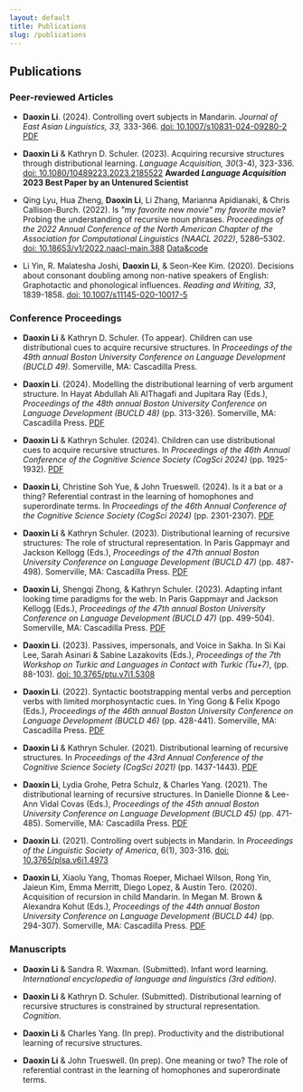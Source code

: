 ```yaml
---
layout: default
title: Publications
slug: /publications
---
```


## Publications

### Peer-reviewed Articles

* **Daoxin Li**. (2024). Controlling overt subjects in Mandarin. *Journal of East Asian Linguistics, 33,* 333-366. <a href="https://link.springer.com/article/10.1007/s10831-024-09280-2">doi: 10.1007/s10831-024-09280-2</a> <a href="https://rdcu.be/dRvQa
">PDF</a>

* **Daoxin Li** & Kathryn D. Schuler. (2023). Acquiring recursive structures through distributional learning. *Language Acquisition, 30*(3-4), 323-336. <a href="https://www.tandfonline.com/doi/full/10.1080/10489223.2023.2185522">doi: 10.1080/10489223.2023.2185522</a>
**Awarded *Language Acquisition* 2023 Best Paper by an Untenured Scientist**

* Qing Lyu, Hua Zheng, **Daoxin Li**, Li Zhang, Marianna Apidianaki, & Chris Callison-Burch. (2022). Is *"my favorite new movie" my favorite movie*? Probing the understanding of recursive noun phrases. *Proceedings of the 2022 Annual Conference of the North American Chapter of the Association for Computational Linguistics (NAACL 2022)*, 5286–5302. <a href="https://aclanthology.org/2022.naacl-main.388/">doi: 10.18653/v1/2022.naacl-main.388</a> <a href="https://github.com/veronica320/Recursive-NPs">Data&code</a>

* Li Yin, R. Malatesha Joshi, **Daoxin Li**, & Seon-Kee Kim. (2020). Decisions about consonant doubling among non-native speakers of English: Graphotactic and phonological influences. _Reading and Writing, 33_, 1839-1858. <a href="https://link.springer.com/article/10.1007%2Fs11145-020-10017-5">doi: 10.1007/s11145-020-10017-5</a>

### Conference Proceedings

* **Daoxin Li** & Kathryn D. Schuler. (To appear). Children can use distributional cues to acquire recursive structures. In *Proceedings of the 49th annual Boston University Conference on Language Development (BUCLD 49)*. Somerville, MA: Cascadilla Press.

* **Daoxin Li**. (2024). Modelling the distributional learning of verb argument structure. In Hayat Abdullah Ali AlThagafi and Jupitara Ray (Eds.), *Proceedings of the 48th annual Boston University Conference on Language Development (BUCLD 48)* (pp. 313-326). Somerville, MA: Cascadilla Press. <a href="https://www.lingref.com/bucld/48/BUCLD48-24.pdf">PDF</a>

* **Daoxin Li** & Kathryn Schuler. (2024). Children can use distributional cues to acquire recursive structures. In *Proceedings of the 46th Annual Conference of the Cognitive Science Society (CogSci 2024)* (pp. 1925-1932). <a href="https://escholarship.org/content/qt3d52v78v/qt3d52v78v.pdf?t=sfdp8s&v=lg">PDF</a> 

* **Daoxin Li**, Christine Soh Yue, & John Trueswell. (2024). Is it a bat or a thing? Referential contrast in the learning of homophones and superordinate terms. In *Proceedings of the 46th Annual Conference of the Cognitive Science Society (CogSci 2024)* (pp. 2301-2307). <a href="https://escholarship.org/content/qt3h2521vb/qt3h2521vb.pdf?t=sfdz5q&v=lg">PDF</a> 

* **Daoxin Li** & Kathryn Schuler. (2023). Distributional learning of recursive structures: The role of structural representation. In Paris Gappmayr and Jackson Kellogg (Eds.), *Proceedings of the 47th annual Boston University Conference on Language Development (BUCLD 47)* (pp. 487-498). Somerville, MA: Cascadilla Press. <a href="http://www.lingref.com/bucld/47/BUCLD47-40.pdf">PDF</a>

* **Daoxin Li**, Shengqi Zhong, & Kathryn Schuler. (2023). Adapting infant looking time paradigms for the web. In Paris Gappmayr and Jackson Kellogg (Eds.), *Proceedings of the 47th annual Boston University Conference on Language Development (BUCLD 47)* (pp. 499-504). Somerville, MA: Cascadilla Press. <a href="http://www.lingref.com/bucld/47/BUCLD47-41.pdf">PDF</a>

* **Daoxin Li**. (2023). Passives, impersonals, and Voice in Sakha. In Si Kai Lee, Sarah Asinari & Sabine Lazakovits (Eds.), *Proceedings of the 7th Workshop on Turkic and Languages in Contact with Turkic (Tu+7)*, (pp. 88-103). <a href="https://journals.linguisticsociety.org/proceedings/index.php/tu/article/view/5308">doi: 10.3765/ptu.v7i1.5308</a>

* **Daoxin Li**. (2022). Syntactic bootstrapping mental verbs and perception verbs with limited morphosyntactic cues. In Ying Gong & Felix Kpogo (Eds.), *Proceedings of the 46th annual Boston University Conference on Language Development (BUCLD 46)* (pp. 428-441). Somerville, MA: Cascadilla Press. <a href="http://www.lingref.com/bucld/46/BUCLD46-33.pdf">PDF</a>

* **Daoxin Li** & Kathryn Schuler. (2021). Distributional learning of recursive structures. In *Proceedings of the 43rd Annual Conference of the Cognitive Science Society (CogSci 2021)* (pp. 1437-1443). <a href="https://escholarship.org/content/qt45221021/qt45221021.pdf?t=qwi33l&v=lg">PDF</a>

* **Daoxin Li**, Lydia Grohe, Petra Schulz, & Charles Yang. (2021). The distributional learning of recursive structures. In Danielle Dionne & Lee-Ann Vidal Covas (Eds.), *Proceedings of the 45th annual Boston University Conference on Language Development (BUCLD 45)* (pp. 471-485). Somerville, MA: Cascadilla Press. <a href="http://www.lingref.com/bucld/45/BUCLD45-36.pdf">PDF</a>

* **Daoxin Li**. (2021). Controlling overt subjects in Mandarin. In *Proceedings of the Linguistic Society of America*, 6(1), 303-316. <a href="https://journals.linguisticsociety.org/proceedings/index.php/PLSA/article/view/4973">doi: 10.3765/plsa.v6i1.4973</a> 

* **Daoxin Li**, Xiaolu Yang, Thomas Roeper, Michael Wilson, Rong Yin, Jaieun Kim, Emma Merritt, Diego Lopez, & Austin Tero. (2020). Acquisition of recursion in child Mandarin. In Megan M. Brown & Alexandra Kohut (Eds.), *Proceedings of the 44th annual Boston University Conference on Language Development (BUCLD 44)* (pp. 294-307). Somerville, MA: Cascadilla Press. <a href="http://www.lingref.com/bucld/44/BUCLD44-24.pdf">PDF</a>

### Manuscripts

* **Daoxin Li** & Sandra R. Waxman. (Submitted). Infant word learning. *International encyclopedia of language and linguistics (3rd edition)*.

* **Daoxin Li** & Kathryn D. Schuler. (Submitted). Distributional learning of recursive structures is constrained by structural representation. *Cognition*.

* **Daoxin Li** & Charles Yang. (In prep). Productivity and the distributional learning of recursive structures.

* **Daoxin Li** & John Trueswell. (In prep). One meaning or two? The role of referential contrast in the learning of homophones and superordinate terms.

<br />
<br />

